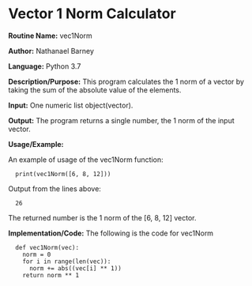 # Vector 1 Norm Calculator

**Routine Name:**           vec1Norm

**Author:** Nathanael Barney

**Language:** Python 3.7

**Description/Purpose:** This program calculates the 1 norm of a vector by taking the sum of the absolute value of the elements. 

**Input:** One numeric list object(vector).

**Output:** The program returns a single number, the 1 norm of the input vector.

**Usage/Example:**

An example of usage of the vec1Norm function:

      print(vec1Norm([6, 8, 12]))

Output from the lines above:

      26

The returned number is the 1 norm of the [6, 8, 12] vector.

**Implementation/Code:** The following is the code for vec1Norm

      def vec1Norm(vec):
        norm = 0
        for i in range(len(vec)):
          norm += abs((vec[i] ** 1))
        return norm ** 1
